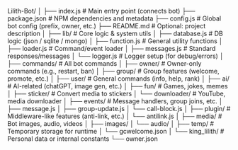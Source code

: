 Lilith-Bot/
│
├── index.js                 # Main entry point (connects bot)
├── package.json            # NPM dependencies and metadata
├── config.js               # Global bot config (prefix, owner, etc.)
├── README.md               # Optional: project description
│
├── lib/                    # Core logic & system utils
│   ├── database.js         # DB logic (json / sqlite / mongo)
│   ├── function.js         # General utility functions
│   ├── loader.js           # Command/event loader
│   ├── messages.js         # Standard responses/messages
│   └── logger.js           # Logger setup (for debug/errors)
│
├── commands/               # All bot commands
│   ├── owner/              # Owner-only commands (e.g., restart, ban)
│   ├── group/              # Group features (welcome, promote, etc.)
│   ├── user/               # General commands (info, help, rank)
│   ├── ai/                 # AI-related (chatGPT, image gen, etc.)
│   ├── fun/                # Games, jokes, memes
│   ├── sticker/            # Convert media to stickers
│   └── downloader/         # YouTube, media downloader
│
├── events/                 # Message handlers, group joins, etc.
│   ├── message.js
│   ├── group-update.js
│   └── call-block.js
│
├── plugin/                 # Middleware-like features (anti-link, etc.)
│   └── antilink.js
│
├── media/                  # Bot images, audio, videos
│   ├── images/
│   └── audio/
│
├── temp/                   # Temporary storage for runtime
│   └── gcwelcome.json
│
└── king_lilith/            # Personal data or internal constants
    └── owner.json